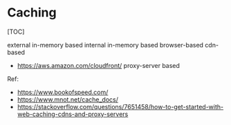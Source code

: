 # Caching

[TOC]

external in-memory based
internal in-memory based
browser-based
cdn-based
- https://aws.amazon.com/cloudfront/
proxy-server based


Ref:
- https://www.bookofspeed.com/
- https://www.mnot.net/cache_docs/
- https://stackoverflow.com/questions/7651458/how-to-get-started-with-web-caching-cdns-and-proxy-servers